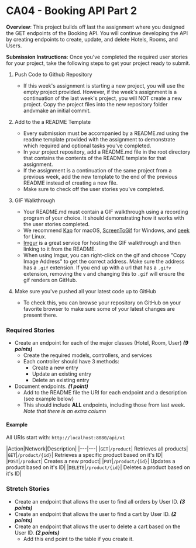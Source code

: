 # CA04 - Booking API Part 2

**Overview**: This project builds off last the assignment where you designed the GET endpoints of the Booking API. You will continue developing the API by creating endpoints to create, update, and delete Hotels, Rooms, and Users.

**Submission Instructions**:
Once you've completed the required user stories for your project, take the following steps to get your project ready to
submit.

1. Push Code to Github Repository
    - If this week's assignment is starting a new project, you will use the empty project provided. However, if the week's assignment is a continuation of the last week's project, you will NOT create a new project. Copy the project files into the new repository folder andvmake an initial commit.

2. Add to the a README Template
    - Every submission must be accompanied by a README.md using the readme template provided with the assignment to
      demonstrate which required and optional tasks you've completed.
    - In your project repository, add a README.md file in the root directory that contains the contents of the README
      template for that assignment.
    - If the assignment is a continuation of the same project from a previous week, add the new template to the end of
      the previous README instead of creating a new file.
    - Make sure to check off the user stories you've completed.

3. GIF Walkthrough
    - Your README.md must contain a GIF walkthrough using a recording program of your choice. It should demonstrating
      how it works with the user stories completed.
    - We recommend [Kap](https://getkap.co/) for macOS, [ScreenToGif](https://www.screentogif.com/) for Windows,
      and [peek](https://github.com/phw/peek) for Linux.
    - [Imgur](https://imgur.com/upload) is a great service for hosting the GIF walkthrough and then linking to it from
      the README.
    - When using Imgur, you can right-click on the gif and choose "Copy Image Address" to get the correct address. Make
      sure the address has a `.gif` extension. If you end up with a url that has a `.gifv` extension, removing the `v`
      and changing this to `.gif` will ensure the gif renders on GitHub.

4. Make sure you've pushed all your latest code up to GitHub
    - To check this, you can browse your repository on GitHub on your favorite browser to make sure some of your latest
      changes are present there.

 
 ### Required Stories

- Create an endpoint for each of the major classes (Hotel, Room, User) ***(9 points)***
    - Create the required models, controllers, and services
    - Each controller should have 3 methods:
        - Create a new entry
		- Update an existing entry
		- Delete an existing entry
- Document endpoints. ***(1 point)***
    - Add to the README file the URI for each endpoint and a description (see example below)
	- This should include **ALL** endpoints, including those from last week. *Note that there is an extra column*

#### Example
All URIs start with: `http://localhost:8080/api/v1`

|Action|Network|Description| 
|---|---| 
|`GET`|`/product`| Retrieves all products| 
|`GET`|`/product/{id}`| Retrieves a specific product based on it's ID|
|`POST`|`/product`| Creates a new product|
|`PUT`|`/product/{id}`| Updates a product based on it's ID|
|`DELETE`|`/product/{id}`| Deletes a product based on it's ID|

### Stretch Stories

- Create an endpoint that allows the user to find all orders by User ID. ***(3 points)***
- Create an endpoint that allows the user to find a cart by User ID. ***(2 points)***
- Create an endpoint that allows the user to delete a cart based on the User ID. ***(2 points)***
    - Add this end point to the table if you create it.


